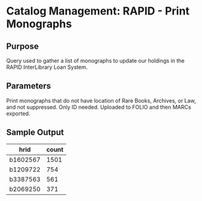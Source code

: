 # Catalog Management: RAPID - Print Monographs

## Purpose
Query used to gather a list of monographs to update our holdings in the RAPID InterLibrary Loan System.

## Parameters
Print monographs that do not have location of Rare Books, Archives, or Law, and not suppressed. Only ID needed. Uploaded to FOLIO and then MARCs exported. 
## Sample Output
| hrid     | count |
|----------|-------|
| b1602567 | 1501  |
| b1209722 | 754   |
| b3387563 | 561   |
| b2069250 | 371   |
